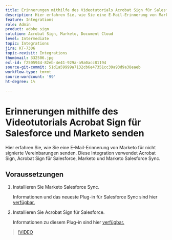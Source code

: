 ```yaml
---
title: Erinnerungen mithilfe des Videotutorials Acrobat Sign für Salesforce und Marketo senden
description: Hier erfahren Sie, wie Sie eine E-Mail-Erinnerung von Marketo senden, wenn ein Vertrag nach einer bestimmten Zeit nicht signiert wurde.
feature: Integrations
role: Admin
product: adobe sign
solution: Acrobat Sign, Marketo, Document Cloud
level: Intermediate
topic: Integrations
jira: KT-7306
topic-revisit: Integrations
thumbnail: 332506.jpg
exl-id: f2505944-82eb-4e41-929a-a9a0acc81194
source-git-commit: 51d1a59999a7132cb6e47351cc39a93d9a38eaeb
workflow-type: tm+mt
source-wordcount: '99'
ht-degree: 1%

---
```


# Erinnerungen mithilfe des Videotutorials Acrobat Sign für Salesforce und Marketo senden

Hier erfahren Sie, wie Sie eine E-Mail-Erinnerung von Marketo für nicht signierte Vereinbarungen senden. Diese Integration verwendet Acrobat Sign, Acrobat Sign für Salesforce, Marketo und Marketo Salesforce Sync.

## Voraussetzungen

1. Installieren Sie Marketo Salesforce Sync.

   Informationen und das neueste Plug-in für Salesforce Sync sind hier [verfügbar.](https://experienceleague.adobe.com/docs/marketo/using/product-docs/crm-sync/salesforce-sync/understanding-the-salesforce-sync.html?lang=de)

1. Installieren Sie Acrobat Sign für Salesforce.

   Informationen zu diesem Plug-in sind hier [ verfügbar.](https://helpx.adobe.com/ca/sign/using/salesforce-integration-installation-guide.html)

>[!VIDEO](https://video.tv.adobe.com/v/332506?quality=12&learn=on&hidetitle=true)

